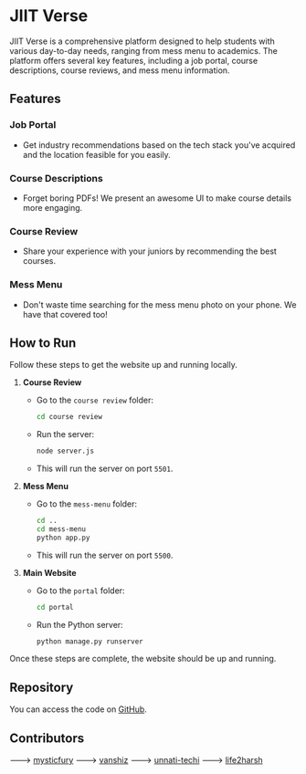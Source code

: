 # JIIT Verse

JIIT Verse is a comprehensive platform designed to help students with various day-to-day needs, ranging from mess menu to academics. The platform offers several key features, including a job portal, course descriptions, course reviews, and mess menu information.

## Features

### Job Portal
- Get industry recommendations based on the tech stack you've acquired and the location feasible for you easily.

### Course Descriptions
- Forget boring PDFs! We present an awesome UI to make course details more engaging.

### Course Review
- Share your experience with your juniors by recommending the best courses.

### Mess Menu
- Don't waste time searching for the mess menu photo on your phone. We have that covered too!

## How to Run

Follow these steps to get the website up and running locally.

1. **Course Review**
   - Go to the `course review` folder:
     ```bash
     cd course review
     ```
   - Run the server:
     ```bash
     node server.js
     ```
   - This will run the server on port `5501`.

2. **Mess Menu**
   - Go to the `mess-menu` folder:
     ```bash
     cd ..
     cd mess-menu
     python app.py
     
     ```
   - This will run the server on port `5500`.

3. **Main Website**
   - Go to the `portal` folder:
     ```bash
     cd portal
     ```
   - Run the Python server:
     ```bash
     python manage.py runserver
     ```

Once these steps are complete, the website should be up and running.

## Repository
You can access the code on [GitHub](https://github.com/viveknair6915/codejam-v5).


## Contributors
---> [mysticfury](http://github.com/viveknair6915)
---> [vanshiz](http://github.com/vanshiz)
---> [unnati-techi](http://github.con/unnati_techi)
---> [life2harsh](http://github.com/life2harsh)

